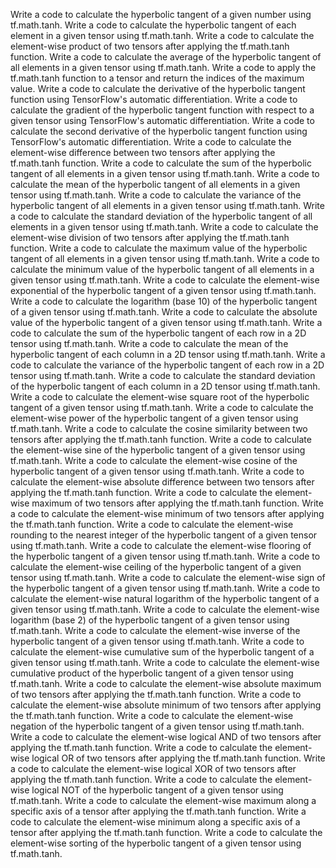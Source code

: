 Write a code to calculate the hyperbolic tangent of a given number using tf.math.tanh.
Write a code to calculate the hyperbolic tangent of each element in a given tensor using tf.math.tanh.
Write a code to calculate the element-wise product of two tensors after applying the tf.math.tanh function.
Write a code to calculate the average of the hyperbolic tangent of all elements in a given tensor using tf.math.tanh.
Write a code to apply the tf.math.tanh function to a tensor and return the indices of the maximum value.
Write a code to calculate the derivative of the hyperbolic tangent function using TensorFlow's automatic differentiation.
Write a code to calculate the gradient of the hyperbolic tangent function with respect to a given tensor using TensorFlow's automatic differentiation.
Write a code to calculate the second derivative of the hyperbolic tangent function using TensorFlow's automatic differentiation.
Write a code to calculate the element-wise difference between two tensors after applying the tf.math.tanh function.
Write a code to calculate the sum of the hyperbolic tangent of all elements in a given tensor using tf.math.tanh.
Write a code to calculate the mean of the hyperbolic tangent of all elements in a given tensor using tf.math.tanh.
Write a code to calculate the variance of the hyperbolic tangent of all elements in a given tensor using tf.math.tanh.
Write a code to calculate the standard deviation of the hyperbolic tangent of all elements in a given tensor using tf.math.tanh.
Write a code to calculate the element-wise division of two tensors after applying the tf.math.tanh function.
Write a code to calculate the maximum value of the hyperbolic tangent of all elements in a given tensor using tf.math.tanh.
Write a code to calculate the minimum value of the hyperbolic tangent of all elements in a given tensor using tf.math.tanh.
Write a code to calculate the element-wise exponential of the hyperbolic tangent of a given tensor using tf.math.tanh.
Write a code to calculate the logarithm (base 10) of the hyperbolic tangent of a given tensor using tf.math.tanh.
Write a code to calculate the absolute value of the hyperbolic tangent of a given tensor using tf.math.tanh.
Write a code to calculate the sum of the hyperbolic tangent of each row in a 2D tensor using tf.math.tanh.
Write a code to calculate the mean of the hyperbolic tangent of each column in a 2D tensor using tf.math.tanh.
Write a code to calculate the variance of the hyperbolic tangent of each row in a 2D tensor using tf.math.tanh.
Write a code to calculate the standard deviation of the hyperbolic tangent of each column in a 2D tensor using tf.math.tanh.
Write a code to calculate the element-wise square root of the hyperbolic tangent of a given tensor using tf.math.tanh.
Write a code to calculate the element-wise power of the hyperbolic tangent of a given tensor using tf.math.tanh.
Write a code to calculate the cosine similarity between two tensors after applying the tf.math.tanh function.
Write a code to calculate the element-wise sine of the hyperbolic tangent of a given tensor using tf.math.tanh.
Write a code to calculate the element-wise cosine of the hyperbolic tangent of a given tensor using tf.math.tanh.
Write a code to calculate the element-wise absolute difference between two tensors after applying the tf.math.tanh function.
Write a code to calculate the element-wise maximum of two tensors after applying the tf.math.tanh function.
Write a code to calculate the element-wise minimum of two tensors after applying the tf.math.tanh function.
Write a code to calculate the element-wise rounding to the nearest integer of the hyperbolic tangent of a given tensor using tf.math.tanh.
Write a code to calculate the element-wise flooring of the hyperbolic tangent of a given tensor using tf.math.tanh.
Write a code to calculate the element-wise ceiling of the hyperbolic tangent of a given tensor using tf.math.tanh.
Write a code to calculate the element-wise sign of the hyperbolic tangent of a given tensor using tf.math.tanh.
Write a code to calculate the element-wise natural logarithm of the hyperbolic tangent of a given tensor using tf.math.tanh.
Write a code to calculate the element-wise logarithm (base 2) of the hyperbolic tangent of a given tensor using tf.math.tanh.
Write a code to calculate the element-wise inverse of the hyperbolic tangent of a given tensor using tf.math.tanh.
Write a code to calculate the element-wise cumulative sum of the hyperbolic tangent of a given tensor using tf.math.tanh.
Write a code to calculate the element-wise cumulative product of the hyperbolic tangent of a given tensor using tf.math.tanh.
Write a code to calculate the element-wise absolute maximum of two tensors after applying the tf.math.tanh function.
Write a code to calculate the element-wise absolute minimum of two tensors after applying the tf.math.tanh function.
Write a code to calculate the element-wise negation of the hyperbolic tangent of a given tensor using tf.math.tanh.
Write a code to calculate the element-wise logical AND of two tensors after applying the tf.math.tanh function.
Write a code to calculate the element-wise logical OR of two tensors after applying the tf.math.tanh function.
Write a code to calculate the element-wise logical XOR of two tensors after applying the tf.math.tanh function.
Write a code to calculate the element-wise logical NOT of the hyperbolic tangent of a given tensor using tf.math.tanh.
Write a code to calculate the element-wise maximum along a specific axis of a tensor after applying the tf.math.tanh function.
Write a code to calculate the element-wise minimum along a specific axis of a tensor after applying the tf.math.tanh function.
Write a code to calculate the element-wise sorting of the hyperbolic tangent of a given tensor using tf.math.tanh.